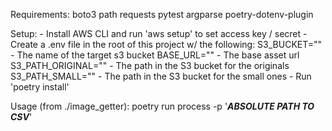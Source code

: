 Requirements:
boto3
path
requests
pytest
argparse
poetry-dotenv-plugin

Setup:
    - Install AWS CLI and run 'aws setup' to set access key / secret
    - Create a .env file in the root of this project w/ the following:
        S3_BUCKET="" - The name of the target s3 bucket
        BASE_URL="" - The base asset url
        S3_PATH_ORIGINAL="" - The path in the S3 bucket for the originals
        S3_PATH_SMALL="" - The path in the S3 bucket for the small ones
    - Run 'poetry install'

Usage (from ./image_getter):
poetry run process -p '***ABSOLUTE PATH TO CSV***'
